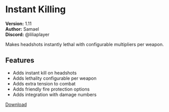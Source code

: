 # Instant Killing

**Version:** 1.11  
**Author:** Samael  
**Discord:** @liliaplayer  

Makes headshots instantly lethal with configurable multipliers per weapon.

## Features

- Adds instant kill on headshots
- Adds lethality configurable per weapon
- Adds extra tension to combat
- Adds friendly fire protection options
- Adds integration with damage numbers

[Download](https://github.com/LiliaFramework/Modules/raw/refs/heads/gh-pages/instakill.zip)
